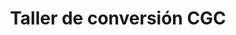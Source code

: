 ---
title: "Taller de conversión CGC"
url: /cochabamba/taller-de-conversion-cgc/
shop: Autowerkstatt
---